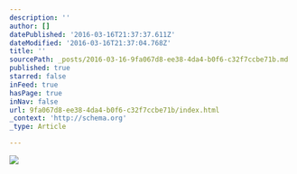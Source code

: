 ```yaml
---
description: ''
author: []
datePublished: '2016-03-16T21:37:37.611Z'
dateModified: '2016-03-16T21:37:04.768Z'
title: ''
sourcePath: _posts/2016-03-16-9fa067d8-ee38-4da4-b0f6-c32f7ccbe71b.md
published: true
starred: false
inFeed: true
hasPage: true
inNav: false
url: 9fa067d8-ee38-4da4-b0f6-c32f7ccbe71b/index.html
_context: 'http://schema.org'
_type: Article

---
```

![](https://the-grid-user-content.s3-us-west-2.amazonaws.com/3093d4f2-5c9c-4364-97a7-d68ac1297970.png)